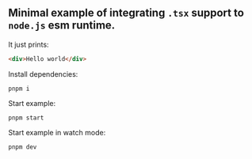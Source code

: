 ## Minimal example of integrating `.tsx` support to `node.js` esm runtime.

It just prints:

```html
<div>Hello world</div>
```

Install dependencies:

```
pnpm i
```

Start example:

```
pnpm start
```

Start example in watch mode:

```
pnpm dev
```
